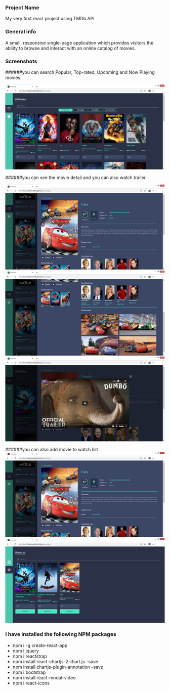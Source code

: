 ### Project Name

My very first react project using TMDb API

### General info

A small, responsive single-page application which provides visitors the ability to browse and interact with an online catalog of movies.

### Screenshots

######you can search Popular, Top-rated, Upcoming and Now Playing movies.

![Example screenshot](./img/screenshot_1.png)

######you can see the movie detail and you can also watch trailer

![Example screenshot](./img/screenshot_3.png)
![Example screenshot](./img/screenshot_5.png)
![Example screenshot](./img/screenshot_4.png)

######you can also add movie to watch list
![Example screenshot](./img/screenshot_6.png)
![Example screenshot](./img/screenshot_7.png)

### I have installed the following NPM packages

- npm i -g create-react-app
- npm i jquery
- npm i reactstrap
- npm install react-chartjs-2 chart.js –save
- npm install chartjs-plugin-annotation –save
- npm i bootstrap
- npm install react-modal-video
- npm i react-icons

